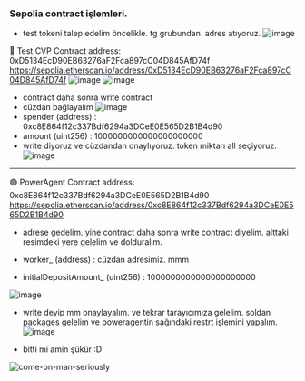 ### Sepolia contract işlemleri.
- test tokeni talep edelim öncelikle. tg grubundan. adres atıyoruz.
![image](https://github.com/molla202/PowerAgent-Testnet/assets/91562185/23c0a3a6-d5e6-402a-ae95-4f53867ad657)

🔴 Test CVP Contract address: 0xD5134EcD90EB63276aF2Fca897cC04D845AfD74f
https://sepolia.etherscan.io/address/0xD5134EcD90EB63276aF2Fca897cC04D845AfD74f
![image](https://github.com/molla202/PowerAgent-Testnet/assets/91562185/3f916c4e-f747-4921-b785-600cac9a187f)
![image](https://github.com/molla202/PowerAgent-Testnet/assets/91562185/e26b45ae-d9e3-44f2-b47e-e355fccb05c4)

- contract daha sonra write contract
- cüzdan bağlayalım
![image](https://github.com/molla202/PowerAgent-Testnet/assets/91562185/093fb603-fa3c-4c11-8517-a12191f88d31)
- spender (address) : 0xc8E864f12c337Bdf6294a3DCeE0E565D2B1B4d90
- amount (uint256) : 1000000000000000000000
- write diyoruz ve cüzdandan onaylıyoruz. token miktarı all seçiyoruz.
![image](https://github.com/molla202/PowerAgent-Testnet/assets/91562185/78d4bfa8-cbff-491b-b24a-fa31297e00ef)


----------------------------------------------------------------------------------------------------

🟢 PowerAgent Contract address: 0xc8E864f12c337Bdf6294a3DCeE0E565D2B1B4d90
https://sepolia.etherscan.io/address/0xc8E864f12c337Bdf6294a3DCeE0E565D2B1B4d90

- adrese gedelim. yine contract daha sonra write contract diyelim. alttaki resimdeki yere gelelim ve dolduralım.

- worker_ (address) : cüzdan adresimiz. mmm
- initialDepositAmount_ (uint256) : 1000000000000000000000

![image](https://github.com/molla202/PowerAgent-Testnet/assets/91562185/e8479f07-a1b5-4a77-8f4c-83ebd10997f3)

- write deyip mm onaylayalım. ve tekrar tarayıcımıza gelelim. soldan packages gelelim ve poweragentin sağındaki restrt işlemini yapalım.
![image](https://github.com/molla202/PowerAgent-Testnet/assets/91562185/fd782950-c19d-494c-ba75-6bf20175893e)

- bitti mi amin şükür :D

![come-on-man-seriously](https://github.com/molla202/PowerAgent-Testnet/assets/91562185/d7c349cf-0524-48ed-a614-ce238b0517b1)





































